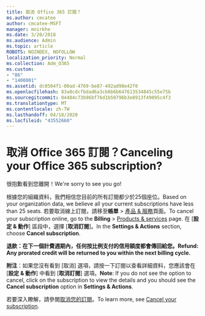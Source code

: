 ```yaml
---
title: 取消 Office 365 訂閱？
ms.author: cmcatee
author: cmcatee-MSFT
manager: mnirkhe
ms.date: 3/20/2018
ms.audience: Admin
ms.topic: article
ROBOTS: NOINDEX, NOFOLLOW
localization_priority: Normal
ms.collection: Adm_O365
ms.custom:
- "86"
- "1400001"
ms.assetid: dc0504f1-00ad-4769-be87-492ad98e42f0
ms.openlocfilehash: 83a0cdcfbdad6a3cb6b6b647613534845c55e75b
ms.sourcegitcommit: 04484c73b96bf76d1b50796b3e8913f49095c4f3
ms.translationtype: MT
ms.contentlocale: zh-TW
ms.lasthandoff: 04/18/2020
ms.locfileid: "43552660"
---
```

# <a name="canceling-your-office-365-subscription"></a><span data-ttu-id="0cffa-102">取消 Office 365 訂閱？</span><span class="sxs-lookup"><span data-stu-id="0cffa-102">Canceling your Office 365 subscription?</span></span>

<span data-ttu-id="0cffa-103">很抱歉看到您離開！</span><span class="sxs-lookup"><span data-stu-id="0cffa-103">We're sorry to see you go!</span></span>
  
<span data-ttu-id="0cffa-104">根據您的組織資料，我們相信您目前的所有訂閱都少於25個座位。</span><span class="sxs-lookup"><span data-stu-id="0cffa-104">Based on your organization data, we believe all your current subscriptions have less than 25 seats.</span></span> <span data-ttu-id="0cffa-105">若要取消線上訂閱，請移至**帳單** \> [產品 & 服務](https://go.microsoft.com/fwlink/p/?linkid=842054)頁面。</span><span class="sxs-lookup"><span data-stu-id="0cffa-105">To cancel your subscription online, go to the **Billing** \> [Products & services](https://go.microsoft.com/fwlink/p/?linkid=842054) page.</span></span> <span data-ttu-id="0cffa-106">在 [**設定 & 動作**] 區段中，選擇 [**取消訂閱**]。</span><span class="sxs-lookup"><span data-stu-id="0cffa-106">In the **Settings & Actions** section, choose **Cancel subscription**.</span></span>
  
<span data-ttu-id="0cffa-107">**退款：在下一個計費週期內，任何按比例支付的信用額度都會傳回給您。**</span><span class="sxs-lookup"><span data-stu-id="0cffa-107">**Refund: Any prorated credit will be returned to you within the next billing cycle.**</span></span> 

<span data-ttu-id="0cffa-108">**附注**：如果您沒有看到 [取消] 選項，請按一下訂閱以查看詳細資料，您應該會在 [**設定 & 動作**] 中看到 [**取消訂閱**] 選項。</span><span class="sxs-lookup"><span data-stu-id="0cffa-108">**Note**: If you do not see the option to cancel, click on the subscription to view the details and you should see the **Cancel subscription** option in **Settings & Actions**.</span></span> 

<span data-ttu-id="0cffa-109">若要深入瞭解，請參閱[取消您的訂閱](https://docs.microsoft.com/office365/admin/subscriptions-and-billing/cancel-your-subscription)。</span><span class="sxs-lookup"><span data-stu-id="0cffa-109">To learn more, see [Cancel your subscription](https://docs.microsoft.com/office365/admin/subscriptions-and-billing/cancel-your-subscription).</span></span> 
